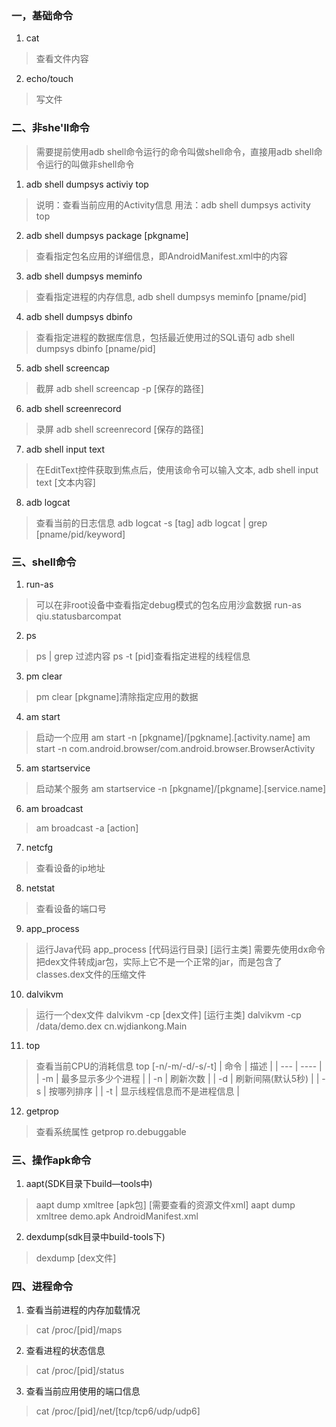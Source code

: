 ### 一，基础命令
1. cat
> 查看文件内容
2. echo/touch
> 写文件

### 二、非she'll命令
> 需要提前使用adb shell命令运行的命令叫做shell命令，直接用adb shell命令运行的叫做非shell命令

1. adb shell dumpsys activiy top
> 说明：查看当前应用的Activity信息
> 用法：adb shell dumpsys activity top
2. adb shell dumpsys package [pkgname]
> 查看指定包名应用的详细信息，即AndroidManifest.xml中的内容
3. adb shell dumpsys meminfo
> 查看指定进程的内存信息, adb shell dumpsys meminfo [pname/pid]
4. adb shell dumpsys dbinfo
> 查看指定进程的数据库信息，包括最近使用过的SQL语句 adb shell dumpsys dbinfo [pname/pid]
5. adb shell screencap
> 截屏 adb shell screencap -p [保存的路径]
6. adb shell screenrecord
> 录屏 adb shell screenrecord [保存的路径]
7. adb shell input text
> 在EditText控件获取到焦点后，使用该命令可以输入文本, adb shell input text [文本内容]
8. adb logcat
> 查看当前的日志信息
> adb logcat -s [tag]
> adb logcat | grep [pname/pid/keyword]
   
### 三、shell命令
1. run-as
> 可以在非root设备中查看指定debug模式的包名应用沙盒数据
> run-as qiu.statusbarcompat
2. ps
> ps | grep 过滤内容
> ps -t [pid]查看指定进程的线程信息
3. pm clear
> pm clear [pkgname]清除指定应用的数据
4. am start
> 启动一个应用
> am start -n [pkgname]/[pgkname].[activity.name]
> am start -n com.android.browser/com.android.browser.BrowserActivity
5. am startservice
> 启动某个服务
> am startservice -n [pkgname]/[pkgname].[service.name]
6. am broadcast
> am broadcast -a [action]
7. netcfg
> 查看设备的ip地址
8. netstat
> 查看设备的端口号
9.  app_process
> 运行Java代码
> app_process [代码运行目录] [运行主类]
> 需要先使用dx命令把dex文件转成jar包，实际上它不是一个正常的jar，而是包含了classes.dex文件的压缩文件
10. dalvikvm
> 运行一个dex文件
> dalvikvm -cp [dex文件] [运行主类]
> dalvikvm -cp /data/demo.dex cn.wjdiankong.Main
11. top
> 查看当前CPU的消耗信息
> top [-n/-m/-d/-s/-t]
> | 命令 | 描述 |
> | --- | ---- | 
> | -m | 最多显示多少个进程 |
> | -n | 刷新次数 |
> | -d | 刷新间隔(默认5秒) |
> | -s | 按哪列排序 |
> | -t | 显示线程信息而不是进程信息 |
12. getprop
> 查看系统属性
> getprop ro.debuggable

### 三、操作apk命令
1. aapt(SDK目录下build—tools中)
> aapt dump xmltree [apk包] [需要查看的资源文件xml]
> aapt dump xmltree demo.apk AndroidManifest.xml
2. dexdump(sdk目录中build-tools下)
> dexdump [dex文件]

### 四、进程命令
1. 查看当前进程的内存加载情况
> cat /proc/[pid]/maps
2. 查看进程的状态信息
> cat /proc/[pid]/status
3. 查看当前应用使用的端口信息
> cat /proc/[pid]/net/[tcp/tcp6/udp/udp6]